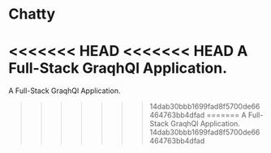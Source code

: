 # Chatty
<<<<<<< HEAD
<<<<<<< HEAD
A Full-Stack GraqhQl Application.
=======
A Full-Stack GraqhQl  Application.
>>>>>>> 14dab30bbb1699fad8f5700de66464763bb4dfad
=======
A Full-Stack GraqhQl  Application.
>>>>>>> 14dab30bbb1699fad8f5700de66464763bb4dfad

